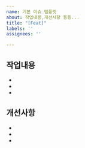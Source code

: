 ```yaml
---
name: 기본 이슈 템플릿
about: 작업내용,개선사항 등등...
title: "[Feat]"
labels: ''
assignees: ''

---
```


## 작업내용
- 
- 
- 
## 개선사항
- 
- 
-
